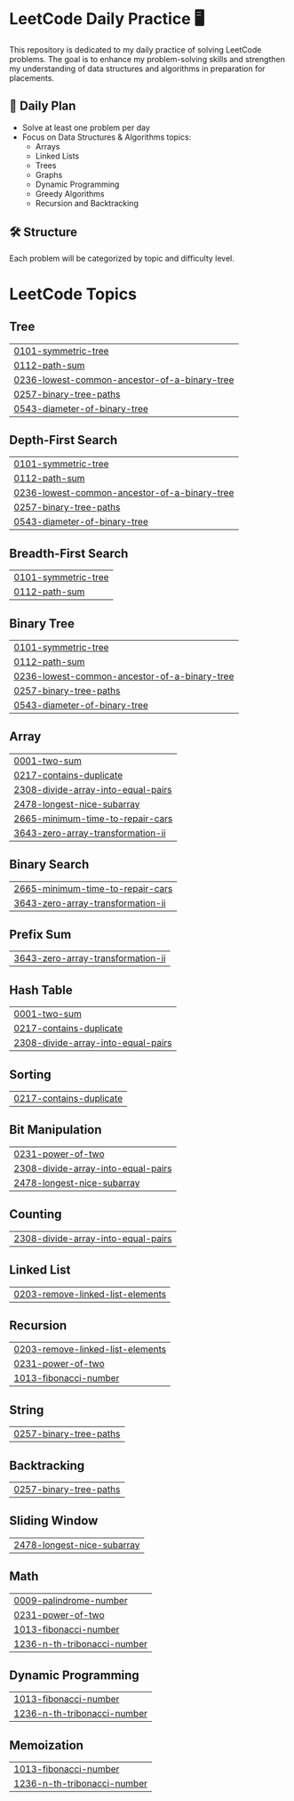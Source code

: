 # LeetCode Daily Practice 🖥️  

This repository is dedicated to my daily practice of solving LeetCode problems. The goal is to enhance my problem-solving skills and strengthen my understanding of data structures and algorithms in preparation for placements.  

## 📅 Daily Plan  
- Solve at least one problem per day  
- Focus on Data Structures & Algorithms topics:  
  - Arrays  
  - Linked Lists  
  - Trees  
  - Graphs  
  - Dynamic Programming  
  - Greedy Algorithms  
  - Recursion and Backtracking  

## 🛠️ Structure  
Each problem will be categorized by topic and difficulty level.  

<!---LeetCode Topics Start-->
# LeetCode Topics
## Tree
|  |
| ------- |
| [0101-symmetric-tree](https://github.com/sahbaj31/Leetcode-Practice/tree/master/0101-symmetric-tree) |
| [0112-path-sum](https://github.com/sahbaj31/Leetcode-Practice/tree/master/0112-path-sum) |
| [0236-lowest-common-ancestor-of-a-binary-tree](https://github.com/sahbaj31/Leetcode-Practice/tree/master/0236-lowest-common-ancestor-of-a-binary-tree) |
| [0257-binary-tree-paths](https://github.com/sahbaj31/Leetcode-Practice/tree/master/0257-binary-tree-paths) |
| [0543-diameter-of-binary-tree](https://github.com/sahbaj31/Leetcode-Practice/tree/master/0543-diameter-of-binary-tree) |
## Depth-First Search
|  |
| ------- |
| [0101-symmetric-tree](https://github.com/sahbaj31/Leetcode-Practice/tree/master/0101-symmetric-tree) |
| [0112-path-sum](https://github.com/sahbaj31/Leetcode-Practice/tree/master/0112-path-sum) |
| [0236-lowest-common-ancestor-of-a-binary-tree](https://github.com/sahbaj31/Leetcode-Practice/tree/master/0236-lowest-common-ancestor-of-a-binary-tree) |
| [0257-binary-tree-paths](https://github.com/sahbaj31/Leetcode-Practice/tree/master/0257-binary-tree-paths) |
| [0543-diameter-of-binary-tree](https://github.com/sahbaj31/Leetcode-Practice/tree/master/0543-diameter-of-binary-tree) |
## Breadth-First Search
|  |
| ------- |
| [0101-symmetric-tree](https://github.com/sahbaj31/Leetcode-Practice/tree/master/0101-symmetric-tree) |
| [0112-path-sum](https://github.com/sahbaj31/Leetcode-Practice/tree/master/0112-path-sum) |
## Binary Tree
|  |
| ------- |
| [0101-symmetric-tree](https://github.com/sahbaj31/Leetcode-Practice/tree/master/0101-symmetric-tree) |
| [0112-path-sum](https://github.com/sahbaj31/Leetcode-Practice/tree/master/0112-path-sum) |
| [0236-lowest-common-ancestor-of-a-binary-tree](https://github.com/sahbaj31/Leetcode-Practice/tree/master/0236-lowest-common-ancestor-of-a-binary-tree) |
| [0257-binary-tree-paths](https://github.com/sahbaj31/Leetcode-Practice/tree/master/0257-binary-tree-paths) |
| [0543-diameter-of-binary-tree](https://github.com/sahbaj31/Leetcode-Practice/tree/master/0543-diameter-of-binary-tree) |
## Array
|  |
| ------- |
| [0001-two-sum](https://github.com/sahbaj31/Leetcode-Practice/tree/master/0001-two-sum) |
| [0217-contains-duplicate](https://github.com/sahbaj31/Leetcode-Practice/tree/master/0217-contains-duplicate) |
| [2308-divide-array-into-equal-pairs](https://github.com/sahbaj31/Leetcode-Practice/tree/master/2308-divide-array-into-equal-pairs) |
| [2478-longest-nice-subarray](https://github.com/sahbaj31/Leetcode-Practice/tree/master/2478-longest-nice-subarray) |
| [2665-minimum-time-to-repair-cars](https://github.com/sahbaj31/Leetcode-Practice/tree/master/2665-minimum-time-to-repair-cars) |
| [3643-zero-array-transformation-ii](https://github.com/sahbaj31/Leetcode-Practice/tree/master/3643-zero-array-transformation-ii) |
## Binary Search
|  |
| ------- |
| [2665-minimum-time-to-repair-cars](https://github.com/sahbaj31/Leetcode-Practice/tree/master/2665-minimum-time-to-repair-cars) |
| [3643-zero-array-transformation-ii](https://github.com/sahbaj31/Leetcode-Practice/tree/master/3643-zero-array-transformation-ii) |
## Prefix Sum
|  |
| ------- |
| [3643-zero-array-transformation-ii](https://github.com/sahbaj31/Leetcode-Practice/tree/master/3643-zero-array-transformation-ii) |
## Hash Table
|  |
| ------- |
| [0001-two-sum](https://github.com/sahbaj31/Leetcode-Practice/tree/master/0001-two-sum) |
| [0217-contains-duplicate](https://github.com/sahbaj31/Leetcode-Practice/tree/master/0217-contains-duplicate) |
| [2308-divide-array-into-equal-pairs](https://github.com/sahbaj31/Leetcode-Practice/tree/master/2308-divide-array-into-equal-pairs) |
## Sorting
|  |
| ------- |
| [0217-contains-duplicate](https://github.com/sahbaj31/Leetcode-Practice/tree/master/0217-contains-duplicate) |
## Bit Manipulation
|  |
| ------- |
| [0231-power-of-two](https://github.com/sahbaj31/Leetcode-Practice/tree/master/0231-power-of-two) |
| [2308-divide-array-into-equal-pairs](https://github.com/sahbaj31/Leetcode-Practice/tree/master/2308-divide-array-into-equal-pairs) |
| [2478-longest-nice-subarray](https://github.com/sahbaj31/Leetcode-Practice/tree/master/2478-longest-nice-subarray) |
## Counting
|  |
| ------- |
| [2308-divide-array-into-equal-pairs](https://github.com/sahbaj31/Leetcode-Practice/tree/master/2308-divide-array-into-equal-pairs) |
## Linked List
|  |
| ------- |
| [0203-remove-linked-list-elements](https://github.com/sahbaj31/Leetcode-Practice/tree/master/0203-remove-linked-list-elements) |
## Recursion
|  |
| ------- |
| [0203-remove-linked-list-elements](https://github.com/sahbaj31/Leetcode-Practice/tree/master/0203-remove-linked-list-elements) |
| [0231-power-of-two](https://github.com/sahbaj31/Leetcode-Practice/tree/master/0231-power-of-two) |
| [1013-fibonacci-number](https://github.com/sahbaj31/Leetcode-Practice/tree/master/1013-fibonacci-number) |
## String
|  |
| ------- |
| [0257-binary-tree-paths](https://github.com/sahbaj31/Leetcode-Practice/tree/master/0257-binary-tree-paths) |
## Backtracking
|  |
| ------- |
| [0257-binary-tree-paths](https://github.com/sahbaj31/Leetcode-Practice/tree/master/0257-binary-tree-paths) |
## Sliding Window
|  |
| ------- |
| [2478-longest-nice-subarray](https://github.com/sahbaj31/Leetcode-Practice/tree/master/2478-longest-nice-subarray) |
## Math
|  |
| ------- |
| [0009-palindrome-number](https://github.com/sahbaj31/Leetcode-Practice/tree/master/0009-palindrome-number) |
| [0231-power-of-two](https://github.com/sahbaj31/Leetcode-Practice/tree/master/0231-power-of-two) |
| [1013-fibonacci-number](https://github.com/sahbaj31/Leetcode-Practice/tree/master/1013-fibonacci-number) |
| [1236-n-th-tribonacci-number](https://github.com/sahbaj31/Leetcode-Practice/tree/master/1236-n-th-tribonacci-number) |
## Dynamic Programming
|  |
| ------- |
| [1013-fibonacci-number](https://github.com/sahbaj31/Leetcode-Practice/tree/master/1013-fibonacci-number) |
| [1236-n-th-tribonacci-number](https://github.com/sahbaj31/Leetcode-Practice/tree/master/1236-n-th-tribonacci-number) |
## Memoization
|  |
| ------- |
| [1013-fibonacci-number](https://github.com/sahbaj31/Leetcode-Practice/tree/master/1013-fibonacci-number) |
| [1236-n-th-tribonacci-number](https://github.com/sahbaj31/Leetcode-Practice/tree/master/1236-n-th-tribonacci-number) |
<!---LeetCode Topics End-->